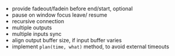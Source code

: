* provide fadeout/fadein before end/start, optional
* pause on window focus leave/ resume
* recursive connection
* multiple outputs
* multiple inputs sync
* align output buffer size, if input buffer varies
* implement `plan(time, what)` method, to avoid external timeouts